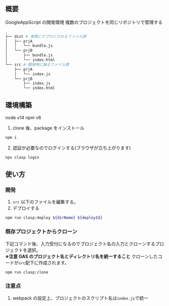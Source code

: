 ## 概要

GoogleAppScript の開発環境
複数のプロジェクトを同じリポジトリで管理する

```sh
.
├── dist # 実際にデプロイされるファイル群
│   ├── prjA
│   │   └── bundle.js
│   └── prjB
│       ├── bundle.js
│       └── index.html
└── src # 開発時に触るファイル群
    ├── prjA
    │   └── index.js
    └── prjB
        ├── index.js
        └── index.html
```

## 環境構築

node v14
npm v6

1. clone 後、package をインストール

```sh
npm i
```

2. 認証が必要なのでログインする(ブラウザが立ち上がります)

```sh
npx clasp login
```

## 使い方

### 開発

1. `src` 以下のファイルを編集する。
2. デプロイする

```sh
npm run clasp:deploy ${dirName} ${deployId}
```

### 既存プロジェクトからクローン

下記コマンド後、入力受付になるのでプロジェクト名の入力とクローンするプロジェクトを選択。  
**※注意 GAS のプロジェクト名とディレクトリ名を統一すること**
クローンしたコードが`src`配下に作成されます。

```sh
npm run clasp:clone
```

### 注意点

1. webpack の設定上、プロジェクトのスクリプト名は`index.js`で統一
